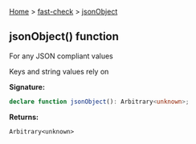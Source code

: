 [Home](/) &gt; [fast-check](../fast-check.md) &gt; [jsonObject](jsonObject_1.md)

## jsonObject() function

For any JSON compliant values

Keys and string values rely on 

<b>Signature:</b>

```typescript
declare function jsonObject(): Arbitrary<unknown>;
```
<b>Returns:</b>

`Arbitrary<unknown>`

